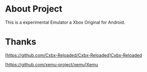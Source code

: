 # About Project

This is a experimental Emulator a Xbox Original for Android.

# Thanks

[https://github.com/Cxbx-Reloaded/Cxbx-Reloaded]Cxbx-Reloaded

[https://github.com/xemu-project/xemu]Xemu
